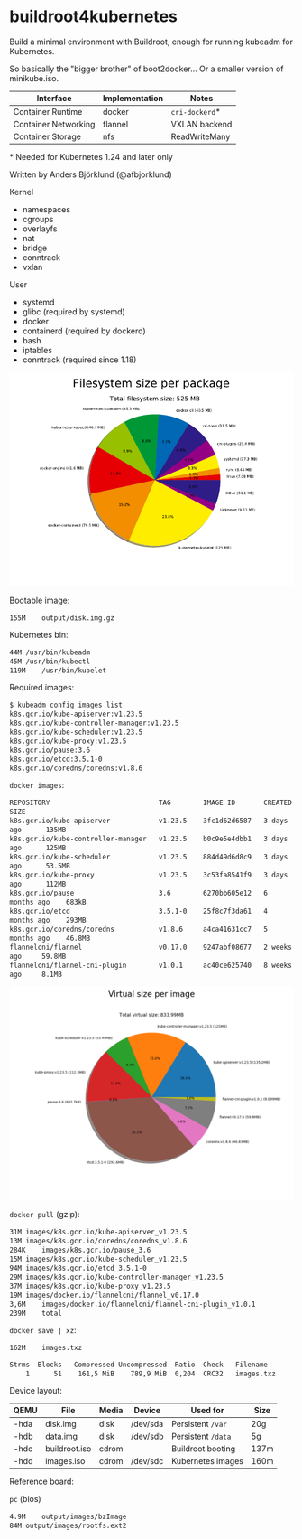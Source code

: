 buildroot4kubernetes
====================

Build a minimal environment with Buildroot, enough for running kubeadm for Kubernetes.

So basically the "bigger brother" of boot2docker... Or a smaller version of minikube.iso.

Interface            | Implementation | Notes
---------            | -------------- | -----
Container Runtime    | docker         | `cri-dockerd`*
Container Networking | flannel        | VXLAN backend
Container Storage    | nfs            | ReadWriteMany

\* Needed for Kubernetes 1.24 and later only

Written by Anders Björklund (@afbjorklund)


Kernel
* namespaces
* cgroups
* overlayfs
* nat
* bridge
* conntrack
* vxlan

User
* systemd
* glibc (required by systemd)
* docker
* containerd (required by dockerd)
* bash
* iptables
* conntrack (required since 1.18)


![graph size](graph-size.png)

Bootable image:

```
155M	output/disk.img.gz
```

Kubernetes bin:

```
44M	/usr/bin/kubeadm
45M	/usr/bin/kubectl
119M	/usr/bin/kubelet
```

Required images:

```console
$ kubeadm config images list
k8s.gcr.io/kube-apiserver:v1.23.5
k8s.gcr.io/kube-controller-manager:v1.23.5
k8s.gcr.io/kube-scheduler:v1.23.5
k8s.gcr.io/kube-proxy:v1.23.5
k8s.gcr.io/pause:3.6
k8s.gcr.io/etcd:3.5.1-0
k8s.gcr.io/coredns/coredns:v1.8.6
```

`docker images`:

```
REPOSITORY                           TAG        IMAGE ID       CREATED         SIZE
k8s.gcr.io/kube-apiserver            v1.23.5    3fc1d62d6587   3 days ago      135MB
k8s.gcr.io/kube-controller-manager   v1.23.5    b0c9e5e4dbb1   3 days ago      125MB
k8s.gcr.io/kube-scheduler            v1.23.5    884d49d6d8c9   3 days ago      53.5MB
k8s.gcr.io/kube-proxy                v1.23.5    3c53fa8541f9   3 days ago      112MB
k8s.gcr.io/pause                     3.6        6270bb605e12   6 months ago    683kB
k8s.gcr.io/etcd                      3.5.1-0    25f8c7f3da61   4 months ago    293MB
k8s.gcr.io/coredns/coredns           v1.8.6     a4ca41631cc7   5 months ago    46.8MB
flannelcni/flannel                   v0.17.0    9247abf08677   2 weeks ago     59.8MB
flannelcni/flannel-cni-plugin        v1.0.1     ac40ce625740   8 weeks ago     8.1MB
```

![image size](image-size.png)

`docker pull` (gzip):

```
31M	images/k8s.gcr.io/kube-apiserver_v1.23.5
13M	images/k8s.gcr.io/coredns/coredns_v1.8.6
284K	images/k8s.gcr.io/pause_3.6
15M	images/k8s.gcr.io/kube-scheduler_v1.23.5
94M	images/k8s.gcr.io/etcd_3.5.1-0
29M	images/k8s.gcr.io/kube-controller-manager_v1.23.5
37M	images/k8s.gcr.io/kube-proxy_v1.23.5
19M	images/docker.io/flannelcni/flannel_v0.17.0
3,6M	images/docker.io/flannelcni/flannel-cni-plugin_v1.0.1
239M	total
```

`docker save | xz`:

```
162M	images.txz
```

```
Strms  Blocks   Compressed Uncompressed  Ratio  Check   Filename
    1      51    161,5 MiB    789,9 MiB  0,204  CRC32   images.txz
```

Device layout:

| QEMU | File          | Media | Device   | Used for          | Size |
| ---- | ------------- | ----- | -------- | ----------------- | ---- |
| -hda | disk.img      | disk  | /dev/sda | Persistent `/var` |  20g |
| -hdb | data.img      | disk  | /dev/sdb | Persistent `/data`|   5g |
| -hdc | buildroot.iso | cdrom |          | Buildroot booting | 137m |
| -hdd | images.iso    | cdrom | /dev/sdc | Kubernetes images | 160m |

Reference board:

`pc` (bios)

```
4.9M	output/images/bzImage
84M	output/images/rootfs.ext2
```
